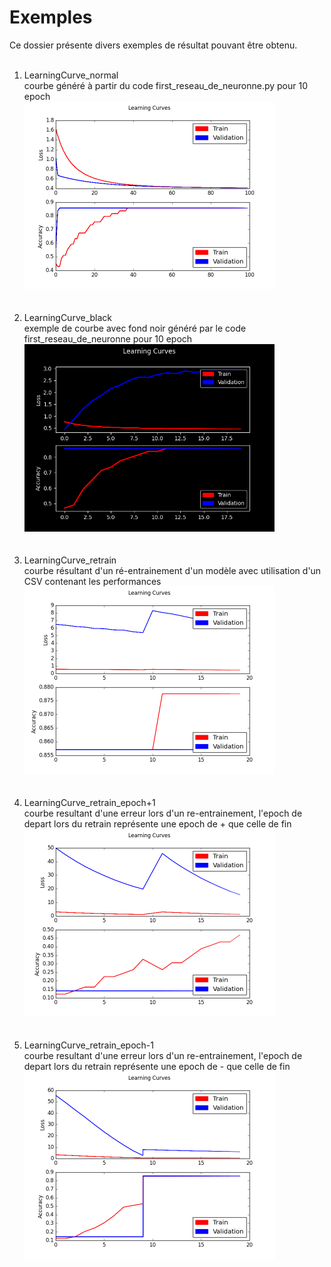 
<h1> Exemples </h1>
Ce dossier présente divers exemples de résultat pouvant être obtenu. <br><br>
<ol>
  <li> LearningCurve_normal <br> 
  courbe généré à partir du code first_reseau_de_neuronne.py pour 10 epoch <br> 
  <img width=400px height=300px src="LearningCurve_normal.png"><br>
  </li><br><br>
  
  <li> LearningCurve_black <br> 
    exemple de courbe avec fond noir généré par le code first_reseau_de_neuronne pour 10 epoch <br>
   <img width=400px height=300px src="LearningCurve_black.png"><br>
    </li><br><br>
  
  <li> LearningCurve_retrain <br> courbe résultant d'un ré-entrainement d'un modèle avec utilisation d'un CSV contenant les performances <br>
     <img width=400px height=300px src="LearningCurve_retrain.png"><br>
    </li><br><br>
  
  <li> LearningCurve_retrain_epoch+1 <br> 
    courbe resultant d'une erreur lors d'un re-entrainement, l'epoch de depart lors du retrain représente une epoch de + que celle de fin <br>
    <img width=400px height=300px src="LearningCurve_retrain_epoch+1.png"><br>
    </li><br><br>
  
  <li> LearningCurve_retrain_epoch-1 <br> 
    courbe resultant d'une erreur lors d'un re-entrainement, l'epoch de depart lors du retrain représente une epoch de - que celle de fin <br>
    <img width=400px height=300px src="LearningCurve_retrain_epoch-1.png"><br>
    </li><br><br>
</ol>
